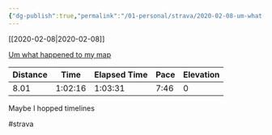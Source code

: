 ```yaml
---
{"dg-publish":true,"permalink":"/01-personal/strava/2020-02-08-um-what-happened-to-my-map/"}
---
```



[[2020-02-08\|2020-02-08]]

[Um what happened to my map](https://www.strava.com/activities/3083785959)

| Distance | Time    | Elapsed Time | Pace | Elevation |
| -------- | ------- | ------------ | ---- | --------- |
| 8.01     | 1:02:16 | 1:03:31      | 7:46 | 0         |


Maybe I hopped timelines

#strava
